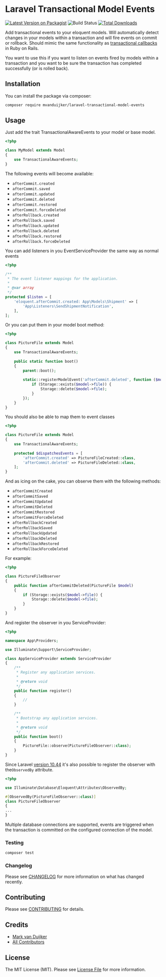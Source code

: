 # Laravel Transactional Model Events

[![Latest Version on Packagist](https://img.shields.io/packagist/v/mvanduijker/laravel-transactional-model-events.svg?style=flat-square)](https://packagist.org/packages/mvanduijker/laravel-transactional-model-events)
![Build Status](https://github.com/mvanduijker/laravel-transactional-model-events/workflows/Run%20tests/badge.svg)
[![Total Downloads](https://img.shields.io/packagist/dt/mvanduijker/laravel-transactional-model-events.svg?style=flat-square)](https://packagist.org/packages/mvanduijker/laravel-transactional-model-events)


Add transactional events to your eloquent models. Will automatically detect changes in your models within a transaction 
and will fire events on commit or rollback. Should mimic the same functionality as 
[transactional callbacks](https://guides.rubyonrails.org/active_record_callbacks.html#transaction-callbacks) in Ruby on 
Rails.

You want to use this if you want to listen on events fired by models within a transaction and you want to be sure the transaction has completed successfully (or is rolled back).


## Installation

You can install the package via composer:

```bash
composer require mvanduijker/laravel-transactional-model-events
```

## Usage

Just add the trait TransactionalAwareEvents to your model or base model.

```php
<?php

class MyModel extends Model
{
    use TransactionalAwareEvents;
}
```

The following events will become available:

* `afterCommit.created`
* `afterCommit.saved`
* `afterCommit.updated`
* `afterCommit.deleted`
* `afterCommit.restored`
* `afterCommit.forceDeleted`
* `afterRollback.created`
* `afterRollback.saved`
* `afterRollback.updated`
* `afterRollback.deleted`
* `afterRollback.restored`
* `afterRollback.forceDeleted`

You can add listeners in you EventServiceProvider the same way as normal events

```php
<?php

/**
 * The event listener mappings for the application.
 *
 * @var array
 */
protected $listen = [
    'eloquent.afterCommit.created: App\Models\Shipment' => [
        'App\Listeners\SendShipmentNotification',
    ],
];

```

Or you can put them in your model boot method:

```php
<?php

class PictureFile extends Model
{
    use TransactionalAwareEvents;
    
    public static function boot()
    {
        parent::boot();
        
        static::registerModelEvent('afterCommit.deleted', function ($model) {
            if (Storage::exists($model->file)) {
                Storage::delete($model->file);            
            }
        });
    }
}
```

You should also be able to map them to event classes

```php
<?php

class PictureFile extends Model
{
    use TransactionalAwareEvents;
    
    protected $dispatchesEvents = [
        'afterCommit.created' => PictureFileCreated::class,
        'afterCommit.deleted' => PictureFileDeleted::class,
    ];
}
```

And as icing on the cake, you can observe them with the following methods:

* `afterCommitCreated`
* `afterCommitSaved`
* `afterCommitUpdated`
* `afterCommitDeleted`
* `afterCommitRestored`
* `afterCommitForceDeleted`
* `afterRollbackCreated`
* `afterRollbackSaved`
* `afterRollbackUpdated`
* `afterRollbackDeleted`
* `afterRollbackRestored`
* `afterRollbackForceDeleted` 

For example:

```php
<?php

class PictureFileObserver
{
    public function afterCommitDeleted(PictureFile $model)
    {
        if (Storage::exists($model->file)) {
            Storage::delete($model->file);            
        }
    }
}
```

And register the observer in you ServiceProvider:

```php
<?php

namespace App\Providers;

use Illuminate\Support\ServiceProvider;

class AppServiceProvider extends ServiceProvider
{
    /**
     * Register any application services.
     *
     * @return void
     */
    public function register()
    {
        //
    }

    /**
     * Bootstrap any application services.
     *
     * @return void
     */
    public function boot()
    {
        PictureFile::observe(PictureFileObserver::class);
    }
}
```

Since Laravel [version 10.44](https://laravel-news.com/laravel-10-44-0#content-new-observedby-attribute-for-models)
it's also possible to register the observer with the`ObservedBy` attribute.

```php
<?php

use Illuminate\Database\Eloquent\Attributes\ObservedBy; 

#[ObservedBy(PictureFileObserver::class)]
class PictureFileObserver
{
...
}
```

Multiple database connections are supported, events are triggered when the transaction is committed on the configured
connection of the model. 

### Testing

```bash
composer test
```

### Changelog

Please see [CHANGELOG](CHANGELOG.md) for more information on what has changed recently.

## Contributing

Please see [CONTRIBUTING](CONTRIBUTING.md) for details.


## Credits

- [Mark van Duijker](https://github.com/mvanduijker)
- [All Contributors](../../contributors)

## License

The MIT License (MIT). Please see [License File](LICENSE.md) for more information.
